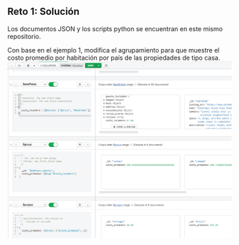 ## Reto 1: Solución  
Los documentos JSON y los scripts python se encuentran en este mismo repositorio.
  
Con base en el ejemplo 1, modifica el agrupamiento para que muestre el costo promedio por habitación por país de las propiedades de tipo casa.
![solucion](imagenes/s6r1.png) 



